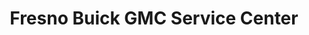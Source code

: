 ---
title: "Fresno Buick GMC Service Center"
url: /fresno/fresno-buick-gmc-service-center/
shop: car repair
---